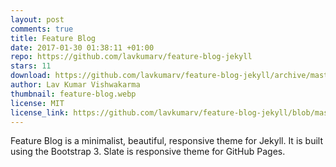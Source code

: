 ```yaml
---
layout: post
comments: true
title: Feature Blog
date: 2017-01-30 01:38:11 +01:00
repo: https://github.com/lavkumarv/feature-blog-jekyll
stars: 11
download: https://github.com/lavkumarv/feature-blog-jekyll/archive/master.zip
author: Lav Kumar Vishwakarma
thumbnail: feature-blog.webp
license: MIT
license_link: https://github.com/lavkumarv/feature-blog-jekyll/blob/master/LICENSE.md
---
```


Feature Blog is a minimalist, beautiful, responsive theme for Jekyll.
It is built using the Bootstrap 3. Slate is responsive theme for GitHub Pages.
